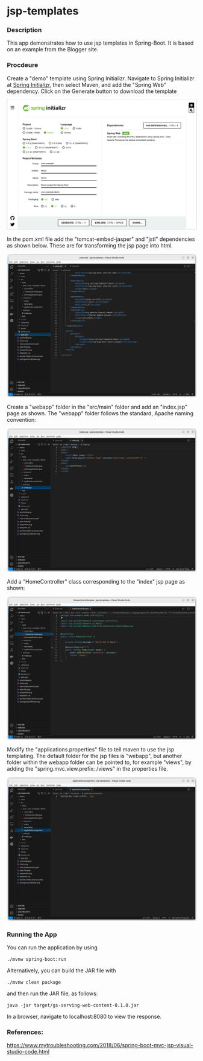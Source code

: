 # jsp-templates
### Description
This app demonstrates how to use jsp templates in Spring-Boot. It is based on an example from the Blogger site.
### Procdeure
Create a "demo" template using Spring Initializr. Navigate to Spring Initializr at [Spring Initializr](https://start.spring.io/), then select Maven, and add the "Spring Web" dependency. Click on the Generate button to download the template

![Spring Initializr](https://raw.githubusercontent.com/mmackenzie-syd/java-servlets/main/spring-boot-initiliser.png)

In the pom.xml file add the "tomcat-embed-jasper" and "jstl" dependencies as shown below. These are for transforming the jsp page into html.

![pom file](https://raw.githubusercontent.com/mmackenzie-syd/jsp-templates/main/pom-xml.png)

Create a "webapp" folder in the "src/main" folder and add an "index.jsp" page as shown. The "webapp" folder follows the standard, Apache naming convention:

![jsp page](https://raw.githubusercontent.com/mmackenzie-syd/jsp-templates/main/index-jsp.png)

Add a "HomeController" class corresponding to the "index" jsp page as shown:

![Home Controller](https://raw.githubusercontent.com/mmackenzie-syd/jsp-templates/main/home-controller.png)

Modify the "applications.properties" file to tell maven to use the jsp templating. The default folder for the jsp files is "webapp", but another folder within the webapp folder can be pointed to, for example "views", by adding the "spring.mvc.view.prefix: /views" in the properties file.

![properties](https://raw.githubusercontent.com/mmackenzie-syd/jsp-templates/main/application-properties.png)


### Running the App
You can run the application by using 
```
./mvnw spring-boot:run
```
Alternatively, you can build the JAR file with 
```
./mvnw clean package
``` 
and then run the JAR file, as follows:
```
java -jar target/gs-serving-web-content-0.1.0.jar
```
In a browser, navigate to localhost:8080 to view the response.

### References:
https://www.mytroubleshooting.com/2018/06/spring-boot-mvc-jsp-visual-studio-code.html
